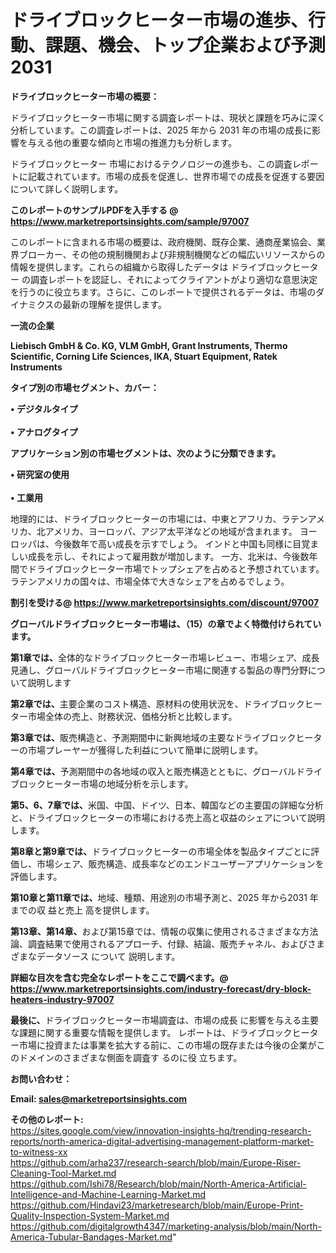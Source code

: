 # ドライブロックヒーター市場の進歩、行動、課題、機会、トップ企業および予測2031

<strong><b>ドライブロックヒーター市場の概要：</b></strong>

ドライブロックヒーター市場に関する調査レポートは、現状と課題を巧みに深く分析しています。この調査レポートは、2025 年から 2031 年の市場の成長に影響を与える他の重要な傾向と市場の推進力も分析します。

ドライブロックヒーター 市場におけるテクノロジーの進歩も、この調査レポートに記載されています。市場の成長を促進し、世界市場での成長を促進する要因について詳しく説明します。

<strong>このレポートのサンプルPDFを入手する @ <a href=https://www.marketreportsinsights.com/sample/97007>https://www.marketreportsinsights.com/sample/97007</a></strong>

このレポートに含まれる市場の概要は、政府機関、既存企業、通商産業協会、業界ブローカー、その他の規制機関および非規制機関などの幅広いリソースからの情報を提供します。これらの組織から取得したデータは ドライブロックヒーター の調査レポートを認証し、それによってクライアントがより適切な意思決定を行うのに役立ちます。さらに、このレポートで提供されるデータは、市場のダイナミクスの最新の理解を提供します。

<strong>一流の企業</strong>

<strong><b>Liebisch GmbH & Co. KG, VLM GmbH, Grant Instruments, Thermo Scientific, Corning Life Sciences, IKA, Stuart Equipment, Ratek Instruments</b></strong>

<strong><b>タイプ別の市場セグメント、カバー：</b></strong>

<strong>• デジタルタイプ<br><br>• アナログタイプ</strong>

<strong><b>アプリケーション別の市場セグメントは、次のように分類できます。</b></strong>

<strong>• 研究室の使用<br><br>• 工業用</strong>

 地理的には、ドライブロックヒーターの市場には、中東とアフリカ、ラテンアメリカ、北アメリカ、ヨーロッパ、アジア太平洋などの地域が含まれます。 ヨーロッパは、今後数年で高い成長を示すでしょう。 インドと中国も同様に目覚ましい成長を示し、それによって雇用数が増加します。 一方、北米は、今後数年間でドライブロックヒーター市場でトップシェアを占めると予想されています。 ラテンアメリカの国々は、市場全体で大きなシェアを占めるでしょう。

<strong>割引を受ける@ <a href=https://www.marketreportsinsights.com/discount/97007>https://www.marketreportsinsights.com/discount/97007</a></strong>

<strong><b>グローバルドライブロックヒーター市場は、（15）の章でよく特徴付けられています。</b></strong>

<strong><b>第</b></strong><strong><b>1章では、</b></strong>全体的なドライブロックヒーター市場レビュー、市場シェア、成長見通し、グローバルドライブロックヒーター市場に関連する製品の専門分野について説明します

<strong><b>第2章では、</b></strong>主要企業のコスト構造、原材料の使用状況を、ドライブロックヒーター市場全体の売上、財務状況、価格分析と比較します。

<strong><b>第3章では、</b></strong>販売構造と、予測期間中に新興地域の主要なドライブロックヒーターの市場プレーヤーが獲得した利益について簡単に説明します。

<strong><b>第4章では、</b></strong>予測期間中の各地域の収入と販売構造とともに、グローバルドライブロックヒーター市場の地域分析を示します。

<strong><b>第5、6、7章では、</b></strong>米国、中国、ドイツ、日本、韓国などの主要国の詳細な分析と、ドライブロックヒーターの市場における売上高と収益のシェアについて説明します。

<strong><b>第8章と第9章では、</b></strong>ドライブロックヒーターの市場全体を製品タイプごとに評価し、市場シェア、販売構造、成長率などのエンドユーザーアプリケーションを評価します。

<strong><b>第10章と第11章では、</b></strong>地域、種類、用途別の市場予測と、2025 年から2031 年までの収 益と売上 高を提供します。

<strong><b>第13章、第14章、</b></strong>および第15章では、情報の収集に使用されるさまざまな方法論、調査結果で使用されるアプローチ、付録、結論、販売チャネル、およびさまざまなデータソース について 説明します。

<strong>詳細な目次を含む完全なレポートをここで調べます。@ <a href=https://www.marketreportsinsights.com/industry-forecast/dry-block-heaters-industry-97007>https://www.marketreportsinsights.com/industry-forecast/dry-block-heaters-industry-97007</a></strong>

<strong><b>最後に、</b></strong>ドライブロックヒーター市場調査は、市場の成長 に影響を</a>与える主要な課題に関する重要な情報を提供します。 レポートは、ドライブロックヒーター市場に投資または事業を拡大する前に、この市場の既存または今後の企業がこのドメインのさまざまな側面を調査す るのに役 立ちます。

<strong><b>お問い合わせ：</b></strong>

<strong>Email: </strong><a href=mailto:sales@marketreportsinsights.com><strong>sales@marketreportsinsights.com</strong></a>

<strong>その他のレポート:</strong>
<br>
<a href=https://sites.google.com/view/innovation-insights-hq/trending-research-reports/north-america-digital-advertising-management-platform-market-to-witness-xx>https://sites.google.com/view/innovation-insights-hq/trending-research-reports/north-america-digital-advertising-management-platform-market-to-witness-xx</a>
<br>
<a href=https://github.com/arha237/research-search/blob/main/Europe-Riser-Cleaning-Tool-Market.md>https://github.com/arha237/research-search/blob/main/Europe-Riser-Cleaning-Tool-Market.md</a>
<br>
<a href=https://github.com/Ishi78/Research/blob/main/North-America-Artificial-Intelligence-and-Machine-Learning-Market.md>https://github.com/Ishi78/Research/blob/main/North-America-Artificial-Intelligence-and-Machine-Learning-Market.md</a>
<br>
<a href=https://github.com/Hindavi23/marketresearch/blob/main/Europe-Print-Quality-Inspection-System-Market.md>https://github.com/Hindavi23/marketresearch/blob/main/Europe-Print-Quality-Inspection-System-Market.md</a>
<br>
<a href=https://github.com/digitalgrowth4347/marketing-analysis/blob/main/North-America-Tubular-Bandages-Market.md>https://github.com/digitalgrowth4347/marketing-analysis/blob/main/North-America-Tubular-Bandages-Market.md</a>"
